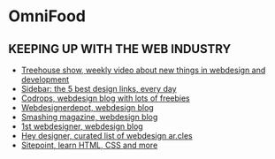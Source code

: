 # OmniFood

## KEEPING UP WITH THE WEB INDUSTRY

* [Treehouse show, weekly video about new things in webdesign and development](1)
* [Sidebar: the 5 best design links, every day](2)
* [Codrops, webdesign blog with lots of freebies](3)
* [Webdesignerdepot, webdesign blog](4)
* [Smashing magazine, webdesign blog](5)
* [1st webdesigner, webdesign blog](6)
* [Hey designer, curated list of webdesign ar.cles](7)
* [Sitepoint, learn HTML, CSS and more](8)

[1]: https://teamtreehouse.com/library/the-treehouse-show-2012-2015
[2]: https://sidebar.io/
[3]: https://tympanus.net/codrops/
[4]: https://www.webdesignerdepot.com/
[5]: https://www.smashingmagazine.com/
[6]: https://1stwebdesigner.com/
[7]: https://heydesigner.com/
[8]: https://www.sitepoint.com/
